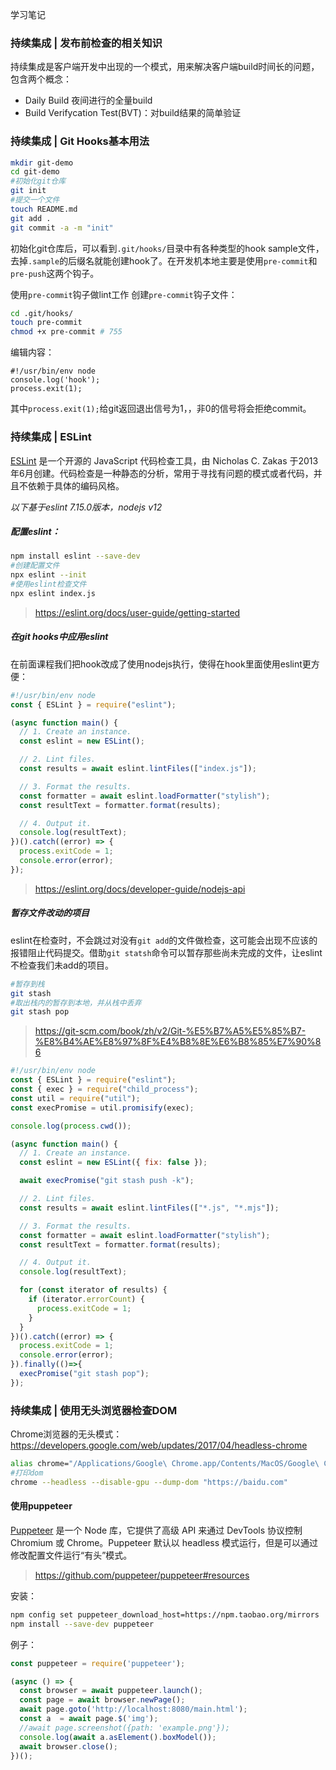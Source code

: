 学习笔记

### 持续集成 | 发布前检查的相关知识

持续集成是客户端开发中出现的一个模式，用来解决客户端build时间长的问题，包含两个概念：
- Daily Build 夜间进行的全量build
- Build Verifycation Test(BVT)：对build结果的简单验证

### 持续集成 | Git Hooks基本用法

```bash
mkdir git-demo
cd git-demo
#初始化git仓库
git init
#提交一个文件
touch README.md
git add .
git commit -a -m "init"
```

初始化git仓库后，可以看到`.git/hooks/`目录中有各种类型的hook sample文件，去掉`.sample`的后缀名就能创建hook了。在开发机本地主要是使用`pre-commit`和`pre-push`这两个钩子。

使用`pre-commit`钩子做lint工作
创建`pre-commit`钩子文件：
```bash
cd .git/hooks/
touch pre-commit
chmod +x pre-commit # 755
```

编辑内容：
```text
#!/usr/bin/env node
console.log('hook');
process.exit(1);
```
其中`process.exit(1);`给git返回退出信号为1，，非0的信号将会拒绝commit。

### 持续集成 | ESLint
[ESLint](https://eslint.org/) 是一个开源的 JavaScript 代码检查工具，由 Nicholas C. Zakas 于2013年6月创建。代码检查是一种静态的分析，常用于寻找有问题的模式或者代码，并且不依赖于具体的编码风格。

*以下基于eslint 7.15.0版本，nodejs v12*

##### 配置eslint：
```bash
npm install eslint --save-dev
#创建配置文件
npx eslint --init
#使用eslint检查文件
npx eslint index.js
```
> https://eslint.org/docs/user-guide/getting-started

##### 在git hooks中应用eslint
在前面课程我们把hook改成了使用nodejs执行，使得在hook里面使用eslint更方便：

```javascript
#!/usr/bin/env node
const { ESLint } = require("eslint");

(async function main() {
  // 1. Create an instance.
  const eslint = new ESLint();

  // 2. Lint files.
  const results = await eslint.lintFiles(["index.js"]);

  // 3. Format the results.
  const formatter = await eslint.loadFormatter("stylish");
  const resultText = formatter.format(results);

  // 4. Output it.
  console.log(resultText);
})().catch((error) => {
  process.exitCode = 1;
  console.error(error);
});
```
> https://eslint.org/docs/developer-guide/nodejs-api

##### 暂存文件改动的项目
eslint在检查时，不会跳过对没有`git add`的文件做检查，这可能会出现不应该的报错阻止代码提交。借助`git statsh`命令可以暂存那些尚未完成的文件，让eslint不检查我们未add的项目。

```bash
#暂存到栈
git stash
#取出栈内的暂存到本地，并从栈中丢弃
git stash pop
```

> https://git-scm.com/book/zh/v2/Git-%E5%B7%A5%E5%85%B7-%E8%B4%AE%E8%97%8F%E4%B8%8E%E6%B8%85%E7%90%86

```javascript
#!/usr/bin/env node
const { ESLint } = require("eslint");
const { exec } = require("child_process");
const util = require("util");
const execPromise = util.promisify(exec);

console.log(process.cwd());

(async function main() {
  // 1. Create an instance.
  const eslint = new ESLint({ fix: false });

  await execPromise("git stash push -k");

  // 2. Lint files.
  const results = await eslint.lintFiles(["*.js", "*.mjs"]);

  // 3. Format the results.
  const formatter = await eslint.loadFormatter("stylish");
  const resultText = formatter.format(results);

  // 4. Output it.
  console.log(resultText);

  for (const iterator of results) {
    if (iterator.errorCount) {
      process.exitCode = 1;
    }
  }
})().catch((error) => {
  process.exitCode = 1;
  console.error(error);
}).finally(()=>{
  execPromise("git stash pop");
});
```


### 持续集成 | 使用无头浏览器检查DOM

Chrome浏览器的无头模式：https://developers.google.com/web/updates/2017/04/headless-chrome

```bash
alias chrome="/Applications/Google\ Chrome.app/Contents/MacOS/Google\ Chrome"
#打印dom
chrome --headless --disable-gpu --dump-dom "https://baidu.com"
```

#### 使用puppeteer

[Puppeteer](https://github.com/puppeteer/puppeteer) 是一个 Node 库，它提供了高级 API 来通过 DevTools 协议控制 Chromium 或 Chrome。Puppeteer 默认以 headless 模式运行，但是可以通过修改配置文件运行“有头”模式。

> https://github.com/puppeteer/puppeteer#resources

安装：
```bash
npm config set puppeteer_download_host=https://npm.taobao.org/mirrors
npm install --save-dev puppeteer
```

例子：
```javascript
const puppeteer = require('puppeteer');

(async () => {
  const browser = await puppeteer.launch();
  const page = await browser.newPage();
  await page.goto('http://localhost:8080/main.html');
  const a  = await page.$('img');
  //await page.screenshot({path: 'example.png'});
  console.log(await a.asElement().boxModel());
  await browser.close();
})();
```
